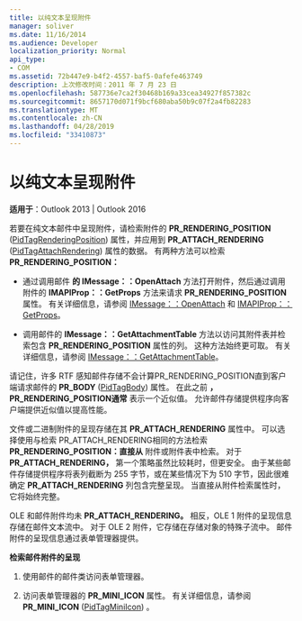 ```yaml
---
title: 以纯文本呈现附件
manager: soliver
ms.date: 11/16/2014
ms.audience: Developer
localization_priority: Normal
api_type:
- COM
ms.assetid: 72b447e9-b4f2-4557-baf5-0afefe463749
description: 上次修改时间：2011 年 7 月 23 日
ms.openlocfilehash: 587736e7ca2f30468b169a33cea34927f857382c
ms.sourcegitcommit: 8657170d071f9bcf680aba50b9c07f2a4fb82283
ms.translationtype: MT
ms.contentlocale: zh-CN
ms.lasthandoff: 04/28/2019
ms.locfileid: "33410873"
---
```

# <a name="rendering-an-attachment-in-plain-text"></a>以纯文本呈现附件

  
  
**适用于**：Outlook 2013 | Outlook 2016 
  
若要在纯文本邮件中呈现附件，请检索附件的 **PR_RENDERING_POSITION** ([PidTagRenderingPosition](pidtagrenderingposition-canonical-property.md)) 属性，并应用到 **PR_ATTACH_RENDERING** ([PidTagAttachRendering](pidtagattachrendering-canonical-property.md)) 属性的数据。 有两种方法可以检索 **PR_RENDERING_POSITION：**
  
- 通过调用邮件 **的 IMessage：：OpenAttach** 方法打开附件，然后通过调用附件的 **IMAPIProp：：GetProps** 方法来请求 **PR_RENDERING_POSITION** 属性。 有关详细信息，请参阅 [IMessage：：OpenAttach](imessage-openattach.md) 和 [IMAPIProp：：GetProps](imapiprop-getprops.md)。
    
- 调用邮件的 **IMessage：：GetAttachmentTable** 方法以访问其附件表并检索包含 **PR_RENDERING_POSITION** 属性的列。 这种方法始终更可取。 有关详细信息，请参阅 [IMessage：：GetAttachmentTable](imessage-getattachmenttable.md)。
    
请记住，许多 RTF 感知邮件存储不会计算PR_RENDERING_POSITION直到客户端请求邮件的 **PR_BODY** ([PidTagBody](pidtagbody-canonical-property.md)) 属性。 在此之前 **，PR_RENDERING_POSITION通常** 表示一个近似值。 允许邮件存储提供程序向客户端提供近似值以提高性能。 
  
文件或二进制附件的呈现存储在其 **PR_ATTACH_RENDERING** 属性中。 可以选择使用与检索 PR_ATTACH_RENDERING相同的方法检索 **PR_RENDERING_POSITION：直接从** 附件或附件表中检索。 对于 **PR_ATTACH_RENDERING，** 第一个策略虽然比较耗时，但更安全。 由于某些邮件存储提供程序将表列截断为 255 字节，或在某些情况下为 510 字节，因此很难确定 **PR_ATTACH_RENDERING** 列包含完整呈现。 当直接从附件检索属性时，它将始终完整。 
  
OLE 和邮件附件均未 **PR_ATTACH_RENDERING。** 相反，OLE 1 附件的呈现信息存储在邮件文本流中。 对于 OLE 2 附件，它存储在存储对象的特殊子流中。 邮件附件的呈现信息通过表单管理器提供。 
  
 **检索邮件附件的呈现**
  
1. 使用邮件的邮件类访问表单管理器。
    
2. 访问表单管理器的 **PR_MINI_ICON** 属性。 有关详细信息，请参阅 **PR_MINI_ICON** ([PidTagMiniIcon](pidtagminiicon-canonical-property.md)) 。
    

